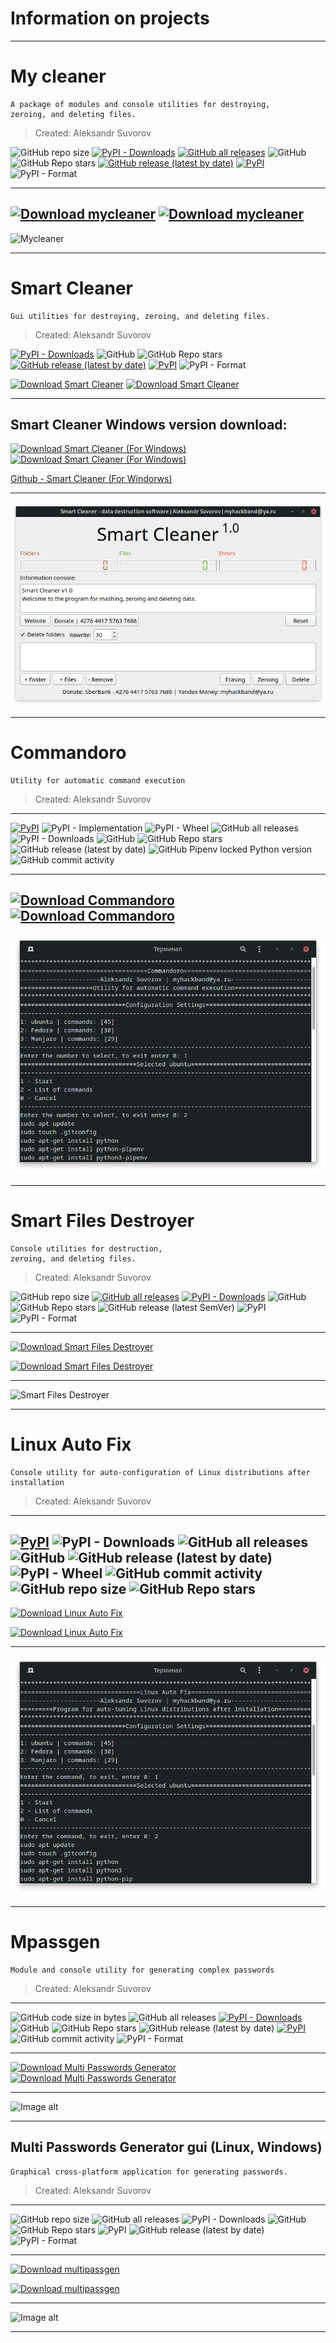 Information on projects
===
---
My cleaner
===

    A package of modules and console utilities for destroying,
    zeroing, and deleting files.

>Created: Aleksandr Suvorov

![GitHub repo size](https://img.shields.io/github/repo-size/mysmarthub/mycleaner)
[![PyPI - Downloads](https://img.shields.io/pypi/dm/mycleaner?label=pypi%20downloads)](https://pypi.org/project/mycleaner/)
[![GitHub all releases](https://img.shields.io/github/downloads/mysmarthub/mycleaner/total?label=github%20downloads)](https://github.com/mysmarthub/mycleaner/)
![GitHub](https://img.shields.io/github/license/mysmarthub/mycleaner)
![GitHub Repo stars](https://img.shields.io/github/stars/mysmarthub/mycleaner?style=social)
[![GitHub release (latest by date)](https://img.shields.io/github/v/release/mysmarthub/mycleaner)](https://github.com/mysmarthub/mycleaner/)
[![PyPI](https://img.shields.io/pypi/v/mycleaner)](https://pypi.org/project/mycleaner/)
![PyPI - Format](https://img.shields.io/pypi/format/mycleaner)

---
[![Download mycleaner](https://a.fsdn.com/con/app/sf-download-button)](https://sourceforge.net/projects/mycleaner-package/files/latest/download)
[![Download mycleaner](https://img.shields.io/sourceforge/dt/mycleaner-package.svg)](https://sourceforge.net/projects/mycleaner-package/files/latest/download)
---

![Mycleaner](https://github.com/mysmarthub/mycleaner/raw/master/images/logo.png)

---

Smart Cleaner
==============

    Gui utilities for destroying, zeroing, and deleting files.

>Created: Aleksandr Suvorov

[![PyPI - Downloads](https://img.shields.io/pypi/dm/smartcleaner?label=pypi%20downloads)](https://pypi.org/project/smartcleaner)
![GitHub](https://img.shields.io/github/license/mysmarthub/smartcleaner)
![GitHub Repo stars](https://img.shields.io/github/stars/mysmarthub/smartcleaner?style=social)
[![GitHub release (latest by date)](https://img.shields.io/github/v/release/mysmarthub/smartcleaner)](https://github.com/mysmarthub/smartcleaner)
[![PyPI](https://img.shields.io/pypi/v/smartcleaner)](https://pypi.org/project/smartcleaner)
![PyPI - Format](https://img.shields.io/pypi/format/smartcleaner)

[![Download Smart Cleaner](https://a.fsdn.com/con/app/sf-download-button)](https://sourceforge.net/projects/smartcleaner/files/latest/download)
[![Download Smart Cleaner](https://img.shields.io/sourceforge/dt/smartcleaner.svg)](https://sourceforge.net/projects/smartcleaner/files/latest/download)

---

Smart Cleaner Windows version download:
---

[![Download Smart Cleaner (For Windows)](https://a.fsdn.com/con/app/sf-download-button)](https://sourceforge.net/projects/smart-cleaner-for-windows/files/latest/download)
[![Download Smart Cleaner (For Windows)](https://img.shields.io/sourceforge/dt/smart-cleaner-for-windows.svg)](https://sourceforge.net/projects/smart-cleaner-for-windows/files/latest/download)

[Github - Smart Cleaner (For Windorws)](https://github.com/mysmarthub/winsmartcleaner)

---

![Smart Cleaner](https://github.com/mysmarthub/smartcleaner/raw/master/images/logo.png)

---
Commandoro
===

    Utility for automatic command execution

>Created: Aleksandr Suvorov
---
[![PyPI](https://img.shields.io/pypi/v/commandoro)](http://pypi.org/project/commandoro)
![PyPI - Implementation](https://img.shields.io/pypi/implementation/commandoro)
![PyPI - Wheel](https://img.shields.io/pypi/wheel/commandoro)
![GitHub all releases](https://img.shields.io/github/downloads/mysmarthub/commandoro/total)
![PyPI - Downloads](https://img.shields.io/pypi/dm/commandoro)
![GitHub](https://img.shields.io/github/license/mysmarthub/commandoro)
![GitHub Repo stars](https://img.shields.io/github/stars/mysmarthub/commandoro?style=social)
![GitHub release (latest by date)](https://img.shields.io/github/v/release/mysmarthub/commandoro)
![GitHub Pipenv locked Python version](https://img.shields.io/github/pipenv/locked/python-version/mysmarthub/commandoro)
![GitHub commit activity](https://img.shields.io/github/commit-activity/m/mysmarthub/commandoro)

---
[![Download Commandoro](https://a.fsdn.com/con/app/sf-download-button)](https://sourceforge.net/projects/commandoro/files/latest/download)
[![Download Commandoro](https://img.shields.io/sourceforge/dt/commandoro.svg)](https://sourceforge.net/projects/commandoro/files/latest/download)
---

![Commandoro](https://github.com/mysmarthub/commandoro/raw/master/images/logo.png)

---
Smart Files Destroyer
===
    
    Console utilities for destruction,
    zeroing, and deleting files.

>Created: Aleksandr Suvorov

![GitHub repo size](https://img.shields.io/github/repo-size/mysmarthub/sfd)
[![GitHub all releases](https://img.shields.io/github/downloads/mysmarthub/sfd/total?label=github%20downloads)](https://github.com/mysmarthub/sfd/)
[![PyPI - Downloads](https://img.shields.io/pypi/dm/sfd?label=pypi%20downloads)](https://pypi.org/project/sfd)
![GitHub](https://img.shields.io/github/license/mysmarthub/sfd)
![GitHub Repo stars](https://img.shields.io/github/stars/mysmarthub/sfd?style=social)
![GitHub release (latest SemVer)](https://img.shields.io/github/v/release/mysmarthub/sfd)
![PyPI](https://img.shields.io/pypi/v/sfd)
![PyPI - Format](https://img.shields.io/pypi/format/sfd)

---
[![Download Smart Files Destroyer](https://a.fsdn.com/con/app/sf-download-button)](https://sourceforge.net/projects/smart-files-destroyer/files/latest/download)

[![Download Smart Files Destroyer](https://img.shields.io/sourceforge/dt/smart-files-destroyer.svg)](https://sourceforge.net/projects/smart-files-destroyer/files/latest/download)

---

![Smart Files Destroyer](https://github.com/mysmarthub/sfd/raw/master/images/logo.png)

---
Linux Auto Fix
===
    
    Console utility for auto-configuration of Linux distributions after installation
    
    

>Created: Aleksandr Suvorov
---
[![PyPI](https://img.shields.io/pypi/v/linuxautofix)](https://pypi.org/project/linuxautofix) 
![PyPI - Downloads](https://img.shields.io/pypi/dm/linuxautofix)
![GitHub all releases](https://img.shields.io/github/downloads/mysmarthub/linuxautofix/total)
![GitHub](https://img.shields.io/github/license/mysmarthub/linuxautofix)
![GitHub release (latest by date)](https://img.shields.io/github/v/release/mysmarthub/linuxautofix)
![PyPI - Wheel](https://img.shields.io/pypi/wheel/linuxautofix)
![GitHub commit activity](https://img.shields.io/github/commit-activity/m/mysmarthub/linuxautofix)
![GitHub repo size](https://img.shields.io/github/repo-size/mysmarthub/linuxautofix)
![GitHub Repo stars](https://img.shields.io/github/stars/mysmarthub/linuxautofix?style=social)
---
[![Download Linux Auto Fix](https://a.fsdn.com/con/app/sf-download-button)](https://sourceforge.net/projects/linuxautofix/files/latest/download)

[![Download Linux Auto Fix](https://img.shields.io/sourceforge/dt/linuxautofix.svg)](https://sourceforge.net/projects/linuxautofix/files/latest/download)

---

![Linux Auto Fix](https://github.com/mysmarthub/linuxautofix/raw/master/images/logo.png)

---
Mpassgen
===
    Module and console utility for generating complex passwords
>Created: Aleksandr Suvorov

---

![GitHub code size in bytes](https://img.shields.io/github/languages/code-size/mysmarthub/mpassgen)
![GitHub all releases](https://img.shields.io/github/downloads/mysmarthub/mpassgen/total)
[![PyPI - Downloads](https://img.shields.io/pypi/dm/mpassgen?label=Pypi%20downloads)](https://pypi.org/project/mpassgen)
![GitHub](https://img.shields.io/github/license/mysmarthub/mpassgen)
![GitHub Repo stars](https://img.shields.io/github/stars/mysmarthub/mpassgen?style=social)
![GitHub release (latest by date)](https://img.shields.io/github/v/release/mysmarthub/mpassgen)
[![PyPI](https://img.shields.io/pypi/v/mpassgen)](https://pypi.org/project/mpassgen)
![GitHub commit activity](https://img.shields.io/github/commit-activity/m/mysmarthub/mpassgen)
![PyPI - Format](https://img.shields.io/pypi/format/mpassgen)

---
[![Download Multi Passwords Generator](https://a.fsdn.com/con/app/sf-download-button)](https://sourceforge.net/projects/mpassgen/files/latest/download)
[![Download Multi Passwords Generator](https://img.shields.io/sourceforge/dt/mpassgen.svg)](https://sourceforge.net/projects/mpassgen/files/latest/download)

---

![Image alt](https://github.com/mysmarthub/mpassgen/raw/master/images/logo.png)

---
Multi Passwords Generator gui (Linux, Windows)
---
    Graphical cross-platform application for generating passwords.
>Created: Aleksandr Suvorov
---

![GitHub repo size](https://img.shields.io/github/repo-size/mysmarthub/multipassgen)
![GitHub all releases](https://img.shields.io/github/downloads/mysmarthub/multipassgen/total?label=github%20downloads)
![PyPI - Downloads](https://img.shields.io/pypi/dm/multipassgen)
![GitHub](https://img.shields.io/github/license/mysmarthub/multipassgen)
![GitHub Repo stars](https://img.shields.io/github/stars/mysmarthub/multipassgen?style=social)
![PyPI](https://img.shields.io/pypi/v/multipassgen)
![GitHub release (latest by date)](https://img.shields.io/github/v/release/mysmarthub/multipassgen)
![PyPI - Format](https://img.shields.io/pypi/format/multipassgen)

---
[![Download multipassgen](https://a.fsdn.com/con/app/sf-download-button)](https://sourceforge.net/projects/multipassgen/files/latest/download)

[![Download multipassgen](https://img.shields.io/sourceforge/dt/multipassgen.svg)](https://sourceforge.net/projects/multipassgen/files/latest/download)

---

![Image alt](https://github.com/mysmarthub/multipassgen/raw/master/images/logo.png)

---
